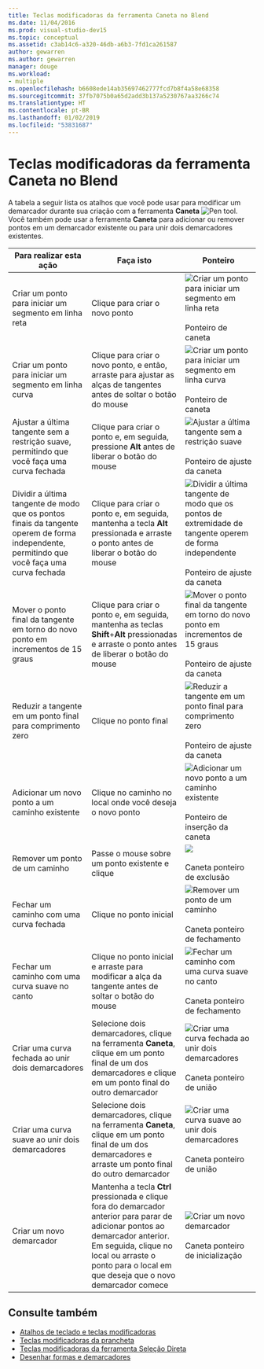 ```yaml
---
title: Teclas modificadoras da ferramenta Caneta no Blend
ms.date: 11/04/2016
ms.prod: visual-studio-dev15
ms.topic: conceptual
ms.assetid: c3ab14c6-a320-46db-a6b3-7fd1ca261587
author: gewarren
ms.author: gewarren
manager: douge
ms.workload:
- multiple
ms.openlocfilehash: b6608ede14ab35697462777fcd7b8f4a58e68358
ms.sourcegitcommit: 37fb7075b0a65d2add3b137a5230767aa3266c74
ms.translationtype: HT
ms.contentlocale: pt-BR
ms.lasthandoff: 01/02/2019
ms.locfileid: "53831687"
---
```

# <a name="pen-tool-modifier-keys-in-blend"></a>Teclas modificadoras da ferramenta Caneta no Blend
A tabela a seguir lista os atalhos que você pode usar para modificar um demarcador durante sua criação com a ferramenta **Caneta** ![Pen tool](../designers/media/d514358f-185a-412f-a55d-36633b25dc8a.png). Você também pode usar a ferramenta **Caneta** para adicionar ou remover pontos em um demarcador existente ou para unir dois demarcadores existentes.

|Para realizar esta ação|Faça isto|Ponteiro|
| - |-------------|-------------|
|Criar um ponto para iniciar um segmento em linha reta|Clique para criar o novo ponto|![Criar um ponto para iniciar um segmento em linha reta](../designers/media/0bfb1b71-80ac-4ad4-aed8-40e09f8b7ab8.png)<br /><br /> Ponteiro de caneta|
|Criar um ponto para iniciar um segmento em linha curva|Clique para criar o novo ponto, e então, arraste para ajustar as alças de tangentes antes de soltar o botão do mouse|![Criar um ponto para iniciar um segmento em linha curva](../designers/media/0bfb1b71-80ac-4ad4-aed8-40e09f8b7ab8.png)<br /><br /> Ponteiro de caneta|
|Ajustar a última tangente sem a restrição suave, permitindo que você faça uma curva fechada|Clique para criar o ponto e, em seguida, pressione **Alt** antes de liberar o botão do mouse|![Ajustar a última tangente sem a restrição suave](../designers/media/317e5475-b70c-489f-9477-110a98639ade.png)<br /><br /> Ponteiro de ajuste da caneta|
|Dividir a última tangente de modo que os pontos finais da tangente operem de forma independente, permitindo que você faça uma curva fechada|Clique para criar o ponto e, em seguida, mantenha a tecla **Alt** pressionada e arraste o ponto antes de liberar o botão do mouse|![Dividir a última tangente de modo que os pontos de extremidade de tangente operem de forma independente](../designers/media/317e5475-b70c-489f-9477-110a98639ade.png)<br /><br /> Ponteiro de ajuste da caneta|
|Mover o ponto final da tangente em torno do novo ponto em incrementos de 15 graus|Clique para criar o ponto e, em seguida, mantenha as teclas **Shift**+**Alt** pressionadas e arraste o ponto antes de liberar o botão do mouse|![Mover o ponto final da tangente em torno do novo ponto em incrementos de 15 graus](../designers/media/317e5475-b70c-489f-9477-110a98639ade.png)<br /><br /> Ponteiro de ajuste da caneta|
|Reduzir a tangente em um ponto final para comprimento zero|Clique no ponto final|![Reduzir a tangente em um ponto final para comprimento zero](../designers/media/317e5475-b70c-489f-9477-110a98639ade.png)<br /><br /> Ponteiro de ajuste da caneta|
|Adicionar um novo ponto a um caminho existente|Clique no caminho no local onde você deseja o novo ponto|![Adicionar um novo ponto a um caminho existente](../designers/media/b004ad5a-33a4-46ae-81c0-20be0d819332.png)<br /><br /> Ponteiro de inserção da caneta|
|Remover um ponto de um caminho|Passe o mouse sobre um ponto existente e clique|![](../designers/media/08a64b78-f3df-4730-8169-c56b5631b071.png)<br /><br /> Caneta ponteiro de exclusão|
|Fechar um caminho com uma curva fechada|Clique no ponto inicial|![Remover um ponto de um caminho](../designers/media/a12fd3b4-a553-4762-b01c-c35efa594362.png)<br /><br /> Caneta ponteiro de fechamento|
|Fechar um caminho com uma curva suave no canto|Clique no ponto inicial e arraste para modificar a alça da tangente antes de soltar o botão do mouse|![Fechar um caminho com uma curva suave no canto](../designers/media/a12fd3b4-a553-4762-b01c-c35efa594362.png)<br /><br /> Caneta ponteiro de fechamento|
|Criar uma curva fechada ao unir dois demarcadores|Selecione dois demarcadores, clique na ferramenta **Caneta**, clique em um ponto final de um dos demarcadores e clique em um ponto final do outro demarcador|![Criar uma curva fechada ao unir dois demarcadores](../designers/media/bd12dfa4-112e-4f37-9765-3479e6b69894.png)<br /><br /> Caneta ponteiro de união|
|Criar uma curva suave ao unir dois demarcadores|Selecione dois demarcadores, clique na ferramenta **Caneta**, clique em um ponto final de um dos demarcadores e arraste um ponto final do outro demarcador|![Criar uma curva suave ao unir dois demarcadores](../designers/media/bd12dfa4-112e-4f37-9765-3479e6b69894.png)<br /><br /> Caneta ponteiro de união|
|Criar um novo demarcador|Mantenha a tecla **Ctrl** pressionada e clique fora do demarcador anterior para parar de adicionar pontos ao demarcador anterior. Em seguida, clique no local ou arraste o ponto para o local em que deseja que o novo demarcador comece|![Criar um novo demarcador](../designers/media/69758176-5f53-465b-808c-f13fd1a0b3f2.png)<br /><br /> Caneta ponteiro de inicialização|

## <a name="see-also"></a>Consulte também

- [Atalhos de teclado e teclas modificadoras](../designers/keyboard-shortcuts-and-modifier-keys-in-blend.md)
- [Teclas modificadoras da prancheta](../designers/artboard-modifier-keys-in-blend.md)
- [Teclas modificadoras da ferramenta Seleção Direta](../designers/direct-selection-tool-modifier-keys-in-blend.md)
- [Desenhar formas e demarcadores](../designers/draw-shapes-and-paths.md)